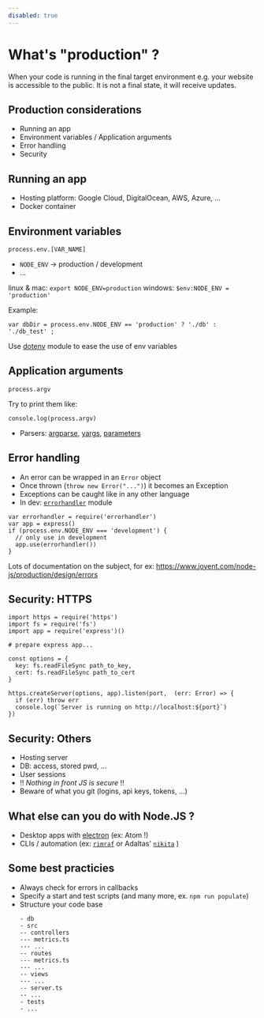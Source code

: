 ```yaml
---
disabled: true
---
```


# What's "production" ?

When your code is running in the final target environment e.g. your website is accessible to the public. It is not a final state, it will receive updates.

## Production considerations

- Running an app 
- Environment variables / Application arguments 
- Error handling 
- Security

## Running an app 

- Hosting platform: Google Cloud, DigitalOcean, AWS, Azure, ...
- Docker container

## Environment variables

`process.env.[VAR_NAME]`

- `NODE_ENV` -> production / development 
- ...

linux & mac: `export NODE_ENV=production`
windows: `$env:NODE_ENV = 'production'`

Example:
```
var dbDir = process.env.NODE_ENV == 'production' ? './db' : './db_test' ;
```

Use [dotenv](https://www.npmjs.com/package/dotenv) module to ease the use of env variables

## Application arguments 

`process.argv`

Try to print them like:
```
console.log(process.argv)
```

- Parsers: [argparse](http://nodeca.github.io/argparse/), [yargs](http://yargs.js.org), [parameters](https://github.com/adaltas/node-parameters)

## Error handling 

- An error can be wrapped in an `Error` object 
- Once thrown (`throw new Error("...")`) it becomes an Exception
- Exceptions can be caught like in any other language 
- In dev: [`errorhandler`](https://www.npmjs.com/package/errorhandler) module

```
var errorhandler = require('errorhandler')
var app = express()
if (process.env.NODE_ENV === 'development') {
  // only use in development
  app.use(errorhandler())
}
```
Lots of documentation on the subject, for ex: https://www.joyent.com/node-js/production/design/errors

## Security: HTTPS

```
import https = require('https')
import fs = require('fs')
import app = require('express')()

# prepare express app...

const options = {
  key: fs.readFileSync path_to_key,
  cert: fs.readFileSync path_to_cert
}

https.createServer(options, app).listen(port,  (err: Error) => {
  if (err) throw err
  console.log(`Server is running on http://localhost:${port}`)
})
```

## Security: Others

- Hosting server 
- DB: access, stored pwd, ...
- User sessions
- !! *Nothing in front JS is secure* !!
- Beware of what you git (logins, api keys, tokens, ...)

## What else can you do with Node.JS ?

- Desktop apps with [electron](http://electronjs.org) (ex: Atom !) 
- CLIs / automation (ex: [`rimraf`](https://github.com/isaacs/rimraf) or Adaltas' [`nikita`](https://github.com/adaltas/node-nikita) )

## Some best practicies

- Always check for errors in callbacks
- Specify a start and test scripts (and many more, ex. `npm run populate`)
- Structure your code base
  ```
  - db
  - src 
  -- controllers
  --- metrics.ts
  --- ...
  -- routes
  --- metrics.ts
  --- ...
  -- views
  --- ...
  -- server.ts
  -- ...
  - tests
  - ...
  ```
